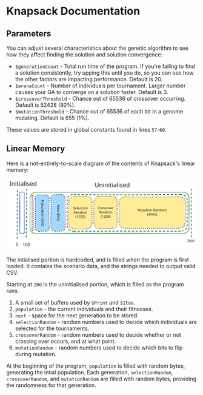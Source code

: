 # Knapsack Documentation

## Parameters

You can adjust several characteristics about the genetic algorithm to see how they affect finding the solution and solution convergence:
- `$generationCount` - Total run time of the program. If you're failing to find a solution consistently, try upping this until you do, so you can see how the other factors are impacting performance. Default is 20.
- `$arenaCount` - Number of individuals per tournament. Larger number causes your GA to converge on a solution faster. Default is 3.
- `$crossoverThreshold` - Chance out of 65536 of crossover occurring. Default is 52428 (80%).
- `$mutationThreshold` - Chance out of 65536 of each bit in a genome mutating. Default is 655 (1%).

These values are stored in global constants found in lines `57`-`60`.

## Linear Memory

Here is a not-entirely-to-scale diagram of the contents of Knapsack's linear memory:

![Only a tiny portion of the memory is initialised](memory.svg)

The intialised portion is hardcoded, and is filled when the program is first loaded.
It contains the scenario data, and the strings needed to output valid CSV.

Starting at `200` is the uninitialised portion, which is filled as the program runs.
1. A small set of buffers used by `$Print` and `$Itoa`.
2. `population` - the current individuals and their fitnesses.
3. `next` - space for the next generation to be stored.
4. `selectionRandom` - random numbers used to decide which individuals are selected for the tournaments.
5. `crossoverRandom` - random numbers used to decide whether or not crossing over occurs, and at what point.
6. `mutationRandom` - random numbers used to decide which bits to flip during mutation.

At the beginning of the program, `population` is filled with random bytes, generating the intial population.
Each generation, `selectionRandom`, `crossoverRandom`, and `mutationRandom` are filled with random bytes, providing the randomness for that generation.

